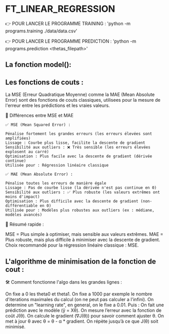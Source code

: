 # FT_LINEAR_REGRESSION

👉 POUR LANCER LE PROGRAMME TRAINING :
    'python -m programs.training ./data/data.csv'

👉 POUR LANCER LE PROGRAMME PREDICTION :
    'python -m programs.prediction <nombre mileage> <thetas_filepath>'

## La fonction model(): 


## Les fonctions de couts : 

La MSE (Erreur Quadratique Moyenne) comme la MAE (Mean Absolute Error) sont des fonctions
de couts classiques, utilisees pour la mesure de l'erreur entre les prédictions et les vraies 
valeurs.

📌 Différences entre MSE et MAE

    ✅ MSE (Mean Squared Error) :
    
    Pénalise fortement les grandes erreurs (les erreurs élevées sont amplifiées)
    Lissage : Courbe plus lisse, facilite la descente de gradient
    Sensibilité aux outliers : ❌ Très sensible (les erreurs élevées explosent au carré)
    Optimisation : Plus facile avec la descente de gradient (dérivée continue)
    Utilisée pour : Régression linéaire classique

    ✅ MAE (Mean Absolute Error) :

    Pénalise toutes les erreurs de manière égale
    Lissage : Pas de courbe lisse (la dérivée n'est pas continue en 0)
    Sensibilité aux outliers : ✅ Plus robuste (les valeurs extrêmes ont moins d'impact)
    Optimisation : Plus difficile avec la descente de gradient (non-différentiable en 0)
    Utilisée pour : Modèles plus robustes aux outliers (ex : médiane, modèles avancés)

📌 Résumé rapide :

MSE = Plus simple à optimiser, mais sensible aux valeurs extrêmes.
MAE = Plus robuste, mais plus difficile à minimiser avec la descente de gradient.
Choix recommandé pour la régression linéaire classique : MSE.


## L'algorithme de minimisation de la fonction de cout : 


🛠️ Comment fonctionne l'algo dans les grandes lignes :

On fixe a 0 les theta0 et theta1.
On fixe a 1000 par exemple le nombre d'iterations maximales du calcul (on ne peut pas calculer a l'infini).
On determine un "learning rate", en general, on le fixe a 0.01.
Puis :
On fait une prédiction avec le modèle (ŷ = Xθ).
On mesure l’erreur avec la fonction de coût J(θ).
On calcule le gradient (∇J(θ)) pour savoir comment ajuster θ.
On met à jour θ avec θ = θ - α * gradient.
On répète jusqu’à ce que J(θ) soit minimisé.